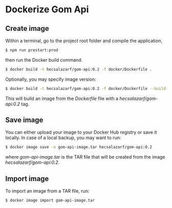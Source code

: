 # Dockerize Gom Api

## Create image
Within a terminal, go to the project root folder and compile the application,
```bash
$ npm run prestart:prod
```

then run the Docker build command.
```bash
$ docker build -t hecsalazarf/gom-api:0.2 -f docker/Dockerfile .
```

Optionally, you may specify image version:
```bash
$ docker build -t hecsalazarf/gom-api:0.2 -f docker/Dockerfile --build-arg VERSION=<YOUR_VERSION> .
```

This will build an image from the *Dockerfile* file with a *hecsalazarf/gom-api:0.2* tag.

## Save image
You can either upload your image to your Docker Hub registry or save it locally. In case of a local backup, you may want to run:
```bash
$ docker image save -o gom-api-image.tar hecsalazarf/gom-api:0.2
```

where *gom-api-image.tar* is the TAR file that will be created from the image *hecsalazarf/gom-api:0.2*.

## Import image
To import an image from a TAR file, run:
```bash
$ docker image import gom-api-image.tar
```